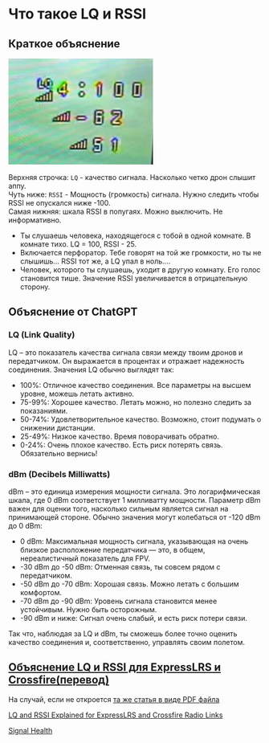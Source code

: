 # Что такое LQ и RSSI

## Краткое объяснение  
![](OSD_RSSI_LQ.png)  

Верхняя строчка: `LQ` - качество сигнала. Насколько четко дрон слышит аппу.  
Чуть ниже: `RSSI` - Мощность (громкость) сигнала. Нужно следить чтобы RSSI не опускался ниже -100.  
Самая нижняя: шкала RSSI в попугаях. Можно выключить. Не информативно.

- Ты слушаешь человека, находящегося с тобой в одной комнате. В комнате тихо. LQ = 100, RSSI - 25.  
- Включается перфоратор. Тебе говорят на той же громкости, но ты не слышишь... RSSI тот же, а LQ упал в ноль....
- Человек, которого ты слушаешь, уходит в другую комнату. Его голос становится тише. Значение RSSI увеличивается в отрицательную сторону.

## Объяснение от ChatGPT

### LQ (Link Quality)
LQ – это показатель качества сигнала связи между твоим дронов и передатчиком. Он выражается в процентах и отражает надежность соединения. Значения LQ обычно выглядят так:

- 100%: Отличное качество соединения. Все параметры на высшем уровне, можешь летать активно.
- 75-99%: Хорошее качество. Летать можно, но полезно следить за показаниями.
- 50-74%: Удовлетворительное качество. Возможно, стоит подумать о снижении дистанции.
- 25-49%: Низкое качество. Время поворачивать обратно.
- 0-24%: Очень плохое качество. Есть риск потерять связь. Обязательно вернись!

### dBm (Decibels Milliwatts)
dBm – это единица измерения мощности сигнала. Это логарифмическая шкала, где 0 dBm соответствует 1 милливатту мощности. Параметр dBm важен для оценки того, насколько сильным является сигнал на принимающей стороне. Обычно значения могут колебаться от -120 dBm до 0 dBm:

- 0 dBm: Максимальная мощность сигнала, указывающая на очень близкое расположение передатчика — это, в общем, нереалистичный показатель для FPV.
- -30 dBm до -50 dBm: Отменная связь, ты совсем рядом с передатчиком.
- -50 dBm до -70 dBm: Хорошая связь. Можно летать с большим комфортом.
- -70 dBm до -90 dBm: Уровень сигнала становится менее устойчивым. Нужно быть осторожным.
- -90 dBm и ниже: Сигнал очень слабый, и есть риск потери связи.

Так что, наблюдая за LQ и dBm, ты сможешь более точно оценить качество соединения и, соответственно, управлять своим полетом. 

## [Объяснение LQ и RSSI для ExpressLRS и Crossfire(перевод)](https://artline.ua/blogs/obyasnenie-lq-i-rssi-dlya-expresslrs-i-crossfire)   
На случай, если не откроется [та же статья в виде PDF файла](Объяснение_LQ_и_RSSI.pdf)

[LQ and RSSI Explained for ExpressLRS and Crossfire Radio Links](https://oscarliang.com/lq-rssi/)

[Signal Health](https://www.expresslrs.org/info/signal-health/)